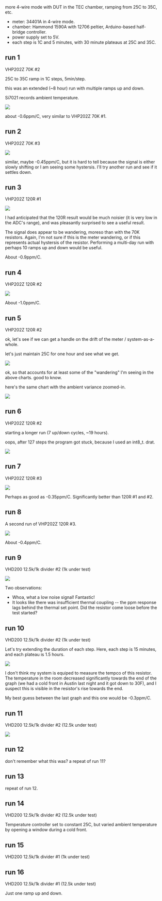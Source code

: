 more 4-wire mode with DUT in the TEC chamber, ramping from 25C to 35C, etc.

- meter: 34401A in 4-wire mode.
- chamber: Hammond 1590A with 12706 peltier, Arduino-based half-bridge controller.
- power supply set to 5V.
- each step is 1C and 5 minutes, with 30 minute plateaus at 25C and 35C.

## run 1

VHP202Z 70K #2

25C to 35C ramp in 1C steps, 5min/step.

this was an extended (~8 hour) run with multiple ramps up and down.

Si7021 records ambient temperature.

![](run1-VHP202Z-70K-2/chart.png)

about -0.6ppm/C, very similar to VHP202Z 70K #1.

## run 2

VHP202Z 70K #3

![](run2-VHP202Z-70K-3/chart.png)

similar, maybe -0.45ppm/C, but it is hard to tell because the signal is either slowly shifting or I am seeing some hystersis.  I'll try another run and see if it settles down.

## run 3

VHP202Z 120R #1

![](run3-VHP202Z-120R-1/chart.png)

I had anticipated that the 120R result would be much noisier (it is very low in the ADC's range), and was pleasantly surprised to see a useful result.

The signal does appear to be wandering, moreso than with the 70K resistors.  Again, I'm not sure if this is the meter wandering, or if this represents actual hystersis of the resistor.  Performing a multi-day run with perhaps 10 ramps up and down would be useful.

About -0.9ppm/C.

## run 4

VHP202Z 120R #2

![](run4-VHP202Z-120R-2/chart.png)

About -1.0ppm/C.

## run 5

VHP202Z 120R #2

ok, let's see if we can get a handle on the drift of the meter / system-as-a-whole.

let's just maintain 25C for one hour and see what we get.

![](run5-VHP202Z-120R-2/chart.png)

ok, so that accounts for at least some of the "wandering" I'm seeing in the above charts.  good to know.

here's the same chart with the ambient variance zoomed-in.

![](run5-VHP202Z-120R-2/chart-zoomed.png)

## run 6

VHP202Z 120R #2

starting a longer run (7 up/down cycles, ~19 hours).

oops, after 127 steps the program got stuck, because I used an int8_t.  drat.

![](run6-VHP202Z-120R-2/chart.png)

## run 7

VHP202Z 120R #3

![](run7-VHP202Z-120R-3/chart.png)

Perhaps as good as -0.35ppm/C.  Significantly better than 120R #1 and #2.


## run 8

A second run of VHP202Z 120R #3.

![](run8-VHP202Z-120R-3/chart.png)

About -0.4ppm/C.

## run 9

VHD200 12.5k/1k divider #2 (1k under test)

![](run9-VHD200-12.5k_1k-2-1k/chart.png)

Two observations:
- Whoa, what a low noise signal!  Fantastic!
- It looks like there was insufficient thermal coupling -- the ppm response lags behind the thermal set point.  Did the resistor come loose before the test started?

## run 10

VHD200 12.5k/1k divider #2 (1k under test)

Let's try extending the duration of each step.  Here, each step is 15 minutes, and each plateau is 1.5 hours.

![](run10-VHD200-12.5k_1k-2-1k/chart.png)

I don't think my system is equiped to measure the tempco of this resistor.  The temperature in the room decreased significantly towards the end of the graph (we had a cold front in Austin last night and it got down to 30F), and I suspect this is visible in the resistor's rise towards the end.

My best guess between the last graph and this one would be -0.3ppm/C.

## run 11

VHD200 12.5k/1k divider #2 (12.5k under test)

![](run11-VHD200-12.5k_1k-2-12.5k/chart.png)

## run 12

don't remember what this was?  a repeat of run 11?

## run 13

repeat of run 12.

## run 14

VHD200 12.5k/1k divider #2 (12.5k under test)

Temperature controller set to constant 25C, but varied ambient temperature by opening a window during a cold front.

## run 15

VHD200 12.5k/1k divider #1 (1k under test)

## run 16

VHD200 12.5k/1k divider #1 (12.5k under test)

Just one ramp up and down.

